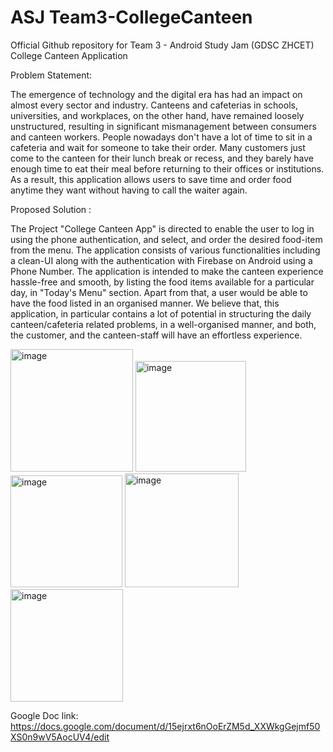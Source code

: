 # ASJ Team3-CollegeCanteen
Official Github repository for Team 3 - Android Study Jam (GDSC ZHCET) 
College Canteen Application

Problem Statement:

The emergence of technology and the digital era has had an impact on almost every sector and industry. Canteens and cafeterias in schools, universities, and workplaces, on the other hand, have remained loosely unstructured, resulting in significant mismanagement between consumers and canteen workers. 
	People nowadays don't have a lot of time to sit in a cafeteria and wait for someone to take their order. Many customers just come to the canteen for their lunch break or recess, and they barely have enough time to eat their meal before returning to their offices or institutions. As a result, this application allows users to save time and order food anytime they want without having to call the waiter again.


Proposed Solution :

The Project "College Canteen App" is directed to enable the user to log in using the phone authentication, and select, and order the desired food-item from the menu. The application consists of various functionalities including a clean-UI along with the authentication with Firebase on Android using a Phone Number. The application is intended to make the canteen experience hassle-free and smooth, by listing the food items available for a particular day, in "Today's Menu" section. Apart from that, a user would be able to have the food listed in an organised manner.
We believe that, this application, in particular contains a lot of potential in structuring the daily canteen/cafeteria related problems, in a well-organised manner, and both, the customer, and the canteen-staff will have an effortless experience. 

<img width="196" alt="image" src="https://user-images.githubusercontent.com/96831851/148664976-78080b2b-1e64-48ce-96a9-1feb3ce257d0.png">
<img width="177" alt="image" src="https://user-images.githubusercontent.com/96831851/148665014-0aca9ad5-8fc8-45ef-a695-853878ad43ff.png">
<img width="179" alt="image" src="https://user-images.githubusercontent.com/96831851/148665050-1559eb77-e0d9-466c-8c19-6057a4864412.png">
<img width="182" alt="image" src="https://user-images.githubusercontent.com/96831851/148665095-dd148932-2485-4a3d-8cbc-74cf86f98fed.png">
<img width="180" alt="image" src="https://user-images.githubusercontent.com/96831851/148665105-413fef51-c227-4cc7-93b9-f879fa18eadf.png">


Google Doc link: https://docs.google.com/document/d/15ejrxt6nOoErZM5d_XXWkgGejmf50XS0n9wV5AocUV4/edit
